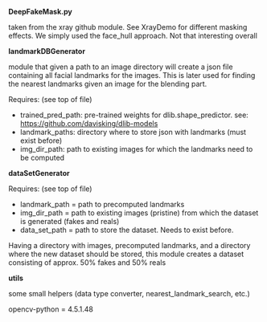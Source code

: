 **DeepFakeMask.py** 

taken from the xray github module. See XrayDemo for different masking effects. We simply used the face_hull approach. Not that interesting overall


**landmarkDBGenerator** 

module that given a path to an image directory will create a json file containing all facial landmarks for the images. This is later used for finding the nearest landmarks given an image for the blending part.

Requires: (see top of file)
- trained_pred_path: pre-trained weights for dlib.shape_predictor. see: https://github.com/davisking/dlib-models
- landmark_paths: directory where to store json with landmarks (must exist before)
- img_dir_path: path to existing images for which the landmarks need to be computed

**dataSetGenerator**

Requires: (see top of file)
- landmark_path = path to precomputed landmarks
- img_dir_path = path to existing images (pristine) from which the dataset is generated (fakes and reals)
- data_set_path = path to store the dataset. Needs to exist before.

Having a directory with images, precomputed landmarks, and a directory where the new dataset should be stored, this module creates a dataset consisting of approx. 50% fakes and 50% reals

**utils**

some small helpers (data type converter, nearest_landmark_search, etc.)

opencv-python = 4.5.1.48